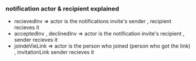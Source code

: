 ### notification actor & recipient explained
- recievedInv     	        =>  actor is the notifications invite's sender 			        , recipient recieves it
- acceptedInv , declinedInv => 	actor is the notification invite's recipient 			    , sender recieves it
- joindeVieLink 			=> 	actor is the person who joined (person who got the link)    , invitationLink sender recieves it